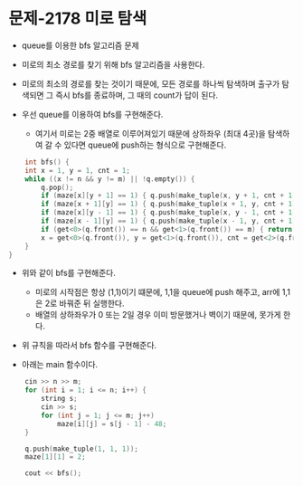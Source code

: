 # 문제-2178 미로 탐색

- queue를 이용한 bfs 알고리즘 문제
- 미로의 최소 경로를 찾기 위해 bfs 알고리즘을 사용한다.

- 미로의 최소의 경로를 찾는 것이기 때문에, 모든 경로를 하나씩 탐색하며 출구가 탐색되면 그 즉시 bfs를 종료하며, 그 때의 count가 답이 된다.

- 우선 queue를 이용하여 bfs를 구현해준다.
  - 여기서 미로는 2중 배열로 이루어져있기 때문에 상하좌우 (최대 4곳)을 탐색하여 갈 수 있다면 queue에 push하는 형식으로 구현해준다.  

```C
	int bfs() {
	int x = 1, y = 1, cnt = 1;
	while ((x != n && y != m) || !q.empty()) {
		q.pop();
		if (maze[x][y + 1] == 1) { q.push(make_tuple(x, y + 1, cnt + 1)); maze[x][y + 1] = 2; }
		if (maze[x + 1][y] == 1) { q.push(make_tuple(x + 1, y, cnt + 1)); maze[x + 1][y] = 2; }
		if (maze[x][y - 1] == 1) { q.push(make_tuple(x, y - 1, cnt + 1)); maze[x][y - 1] = 2; }
		if (maze[x - 1][y] == 1) { q.push(make_tuple(x - 1, y, cnt + 1)); maze[x - 1][y] = 2; }
		if (get<0>(q.front()) == n && get<1>(q.front()) == m) { return get<2>(q.front()); }
		x = get<0>(q.front()), y = get<1>(q.front()), cnt = get<2>(q.front());
	}
}
```

- 위와 같이 bfs를 구현해준다.
  - 미로의 시작점은 항상 (1,1)이기 떄문에, 1,1을 queue에 push 해주고, arr에 1,1은 2로 바꿔준 뒤 실행한다.
  - 배열의 상하좌우가 0 또는 2일 경우 이미 방문했거나 벽이기 때문에, 못가게 한다.

- 위 규칙을 따라서 bfs 함수를 구현해준다.
- 아래는 main 함수이다.

```C
	cin >> n >> m;
	for (int i = 1; i <= n; i++) {
		string s;
		cin >> s;
		for (int j = 1; j <= m; j++)
			maze[i][j] = s[j - 1] - 48;
	}

	q.push(make_tuple(1, 1, 1));
	maze[1][1] = 2;

	cout << bfs();
```
